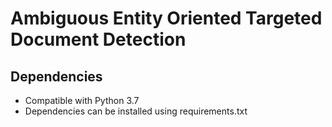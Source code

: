# Ambiguous Entity Oriented Targeted Document Detection <meta name="robots" content="noindex">
## Dependencies

* Compatible with Python 3.7
* Dependencies can be installed using requirements.txt

